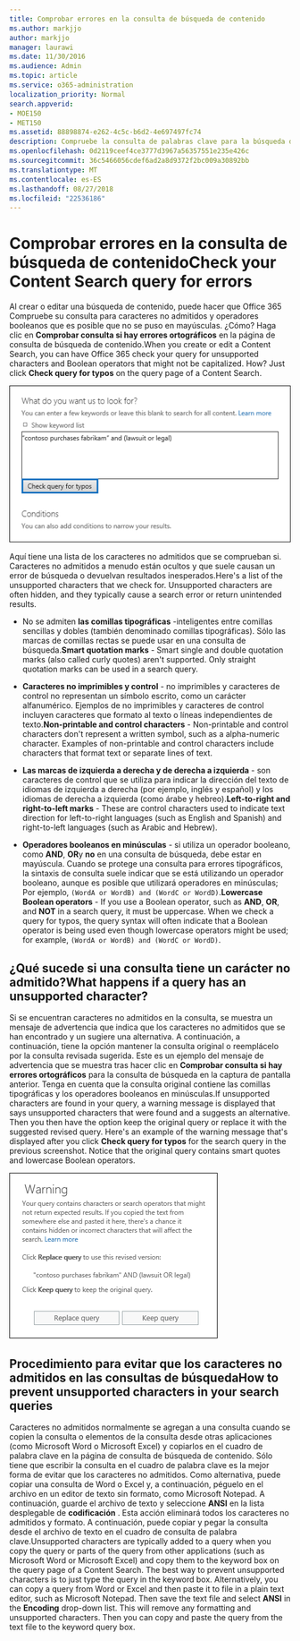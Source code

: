 ```yaml
---
title: Comprobar errores en la consulta de búsqueda de contenido
ms.author: markjjo
author: markjjo
manager: laurawi
ms.date: 11/30/2016
ms.audience: Admin
ms.topic: article
ms.service: o365-administration
localization_priority: Normal
search.appverid:
- MOE150
- MET150
ms.assetid: 88898874-e262-4c5c-b6d2-4e697497fc74
description: Compruebe la consulta de palabras clave para la búsqueda de contenido de errores y de escritura, como caracteres no admitidos y minúsculas operadores booleanos, antes de ejecutar la búsqueda. Si se encuentra un error, le sugerimos una consulta revisada.
ms.openlocfilehash: 0d2119ceef4ce3777d3967a56357551e235e426c
ms.sourcegitcommit: 36c5466056cdef6ad2a8d9372f2bc009a30892bb
ms.translationtype: MT
ms.contentlocale: es-ES
ms.lasthandoff: 08/27/2018
ms.locfileid: "22536186"
---
```

# <a name="check-your-content-search-query-for-errors"></a><span data-ttu-id="4db5e-104">Comprobar errores en la consulta de búsqueda de contenido</span><span class="sxs-lookup"><span data-stu-id="4db5e-104">Check your Content Search query for errors</span></span>

<span data-ttu-id="4db5e-p102">Al crear o editar una búsqueda de contenido, puede hacer que Office 365 Compruebe su consulta para caracteres no admitidos y operadores booleanos que es posible que no se puso en mayúsculas. ¿Cómo? Haga clic en **Comprobar consulta si hay errores ortográficos** en la página de consulta de búsqueda de contenido.</span><span class="sxs-lookup"><span data-stu-id="4db5e-p102">When you create or edit a Content Search, you can have Office 365 check your query for unsupported characters and Boolean operators that might not be capitalized. How? Just click **Check query for typos** on the query page of a Content Search.</span></span> 
  
![Haga clic en "Comprobar la consulta para errores tipográficos" para comprobar la consulta de búsqueda de caracteres no admitidos](media/e5314306-cfb2-481d-9b5c-13ce658156e7.png)
  
<span data-ttu-id="4db5e-p103">Aquí tiene una lista de los caracteres no admitidos que se comprueban si. Caracteres no admitidos a menudo están ocultos y que suele causan un error de búsqueda o devuelvan resultados inesperados.</span><span class="sxs-lookup"><span data-stu-id="4db5e-p103">Here's a list of the unsupported characters that we check for. Unsupported characters are often hidden, and they typically cause a search error or return unintended results.</span></span>
  
- <span data-ttu-id="4db5e-p104">No se admiten **las comillas tipográficas** -inteligentes entre comillas sencillas y dobles (también denominado comillas tipográficas). Sólo las marcas de comillas rectas se puede usar en una consulta de búsqueda.</span><span class="sxs-lookup"><span data-stu-id="4db5e-p104">**Smart quotation marks** - Smart single and double quotation marks (also called curly quotes) aren't supported. Only straight quotation marks can be used in a search query.</span></span> 
    
- <span data-ttu-id="4db5e-p105">**Caracteres no imprimibles y control** - no imprimibles y caracteres de control no representan un símbolo escrito, como un carácter alfanumérico. Ejemplos de no imprimibles y caracteres de control incluyen caracteres que formato al texto o líneas independientes de texto.</span><span class="sxs-lookup"><span data-stu-id="4db5e-p105">**Non-printable and control characters** - Non-printable and control characters don't represent a written symbol, such as a alpha-numeric character. Examples of non-printable and control characters include characters that format text or separate lines of text.</span></span> 
    
- <span data-ttu-id="4db5e-115">**Las marcas de izquierda a derecha y de derecha a izquierda** - son caracteres de control que se utiliza para indicar la dirección del texto de idiomas de izquierda a derecha (por ejemplo, inglés y español) y los idiomas de derecha a izquierda (como árabe y hebreo).</span><span class="sxs-lookup"><span data-stu-id="4db5e-115">**Left-to-right and right-to-left marks** - These are control characters used to indicate text direction for left-to-right languages (such as English and Spanish) and right-to-left languages (such as Arabic and Hebrew).</span></span>
    
- <span data-ttu-id="4db5e-p106">**Operadores booleanos en minúsculas** - si utiliza un operador booleano, como **AND**, **OR**y **no** en una consulta de búsqueda, debe estar en mayúscula. Cuando se protege una consulta para errores tipográficos, la sintaxis de consulta suele indicar que se está utilizando un operador booleano, aunque es posible que utilizará operadores en minúsculas; Por ejemplo, `(WordA or WordB) and (WordC or WordD)`.</span><span class="sxs-lookup"><span data-stu-id="4db5e-p106">**Lowercase Boolean operators** - If you use a Boolean operator, such as **AND**, **OR**, and **NOT** in a search query, it must be uppercase. When we check a query for typos, the query syntax will often indicate that a Boolean operator is being used even though lowercase operators might be used; for example,  `(WordA or WordB) and (WordC or WordD)`.</span></span>
    
## <a name="what-happens-if-a-query-has-an-unsupported-character"></a><span data-ttu-id="4db5e-118">¿Qué sucede si una consulta tiene un carácter no admitido?</span><span class="sxs-lookup"><span data-stu-id="4db5e-118">What happens if a query has an unsupported character?</span></span>

<span data-ttu-id="4db5e-p107">Si se encuentran caracteres no admitidos en la consulta, se muestra un mensaje de advertencia que indica que los caracteres no admitidos que se han encontrado y un sugiere una alternativa. A continuación, a continuación, tiene la opción mantener la consulta original o reemplácelo por la consulta revisada sugerida. Este es un ejemplo del mensaje de advertencia que se muestra tras hacer clic en **Comprobar consulta si hay errores ortográficos** para la consulta de búsqueda en la captura de pantalla anterior. Tenga en cuenta que la consulta original contiene las comillas tipográficas y los operadores booleanos en minúsculas.</span><span class="sxs-lookup"><span data-stu-id="4db5e-p107">If unsupported characters are found in your query, a warning message is displayed that says unsupported characters that were found and a suggests an alternative. Then you then have the option keep the original query or replace it with the suggested revised query. Here's an example of the warning message that's displayed after you click **Check query for typos** for the search query in the previous screenshot. Notice that the original query contains smart quotes and lowercase Boolean operators.</span></span> 
  
![Se muestra un mensaje de advertencia con una revisión sugerida para la consulta](media/23214b30-8e52-412c-bd80-63fb1b3ed52d.png)
  
## <a name="how-to-prevent-unsupported-characters-in-your-search-queries"></a><span data-ttu-id="4db5e-124">Procedimiento para evitar que los caracteres no admitidos en las consultas de búsqueda</span><span class="sxs-lookup"><span data-stu-id="4db5e-124">How to prevent unsupported characters in your search queries</span></span>

<span data-ttu-id="4db5e-p108">Caracteres no admitidos normalmente se agregan a una consulta cuando se copien la consulta o elementos de la consulta desde otras aplicaciones (como Microsoft Word o Microsoft Excel) y copiarlos en el cuadro de palabra clave en la página de consulta de búsqueda de contenido. Sólo tiene que escribir la consulta en el cuadro de palabra clave es la mejor forma de evitar que los caracteres no admitidos. Como alternativa, puede copiar una consulta de Word o Excel y, a continuación, péguelo en el archivo en un editor de texto sin formato, como Microsoft Notepad. A continuación, guarde el archivo de texto y seleccione **ANSI** en la lista desplegable de **codificación** . Esta acción eliminará todos los caracteres no admitidos y formato. A continuación, puede copiar y pegar la consulta desde el archivo de texto en el cuadro de consulta de palabra clave.</span><span class="sxs-lookup"><span data-stu-id="4db5e-p108">Unsupported characters are typically added to a query when you copy the query or parts of the query from other applications (such as Microsoft Word or Microsoft Excel) and copy them to the keyword box on the query page of a Content Search. The best way to prevent unsupported characters is to just type the query in the keyword box. Alternatively, you can copy a query from Word or Excel and then paste it to file in a plain text editor, such as Microsoft Notepad. Then save the text file and select **ANSI** in the **Encoding** drop-down list. This will remove any formatting and unsupported characters. Then you can copy and paste the query from the text file to the keyword query box.</span></span> 
